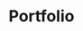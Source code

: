 ---
title: Portfolio
coverImage: Portfolio_Projects_Mobile.png
skills: 
    - JS
    - React
    - SCSS
link: "https://shortsonmars.netlify.app/"
gitLink: "https://github.com/nicolajnnielsen/ShortsOnMars"
hightlight: false
description: My Portfolio site

---